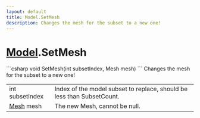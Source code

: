 ```yaml
---
layout: default
title: Model.SetMesh
description: Changes the mesh for the subset to a new one!
---
```

# [Model]({{site.url}}/Pages/StereoKit/Model.html).SetMesh

<div class='signature' markdown='1'>
```csharp
void SetMesh(int subsetIndex, Mesh mesh)
```
Changes the mesh for the subset to a new one!
</div>

|  |  |
|--|--|
|int subsetIndex|Index of the model subset to replace,              should be less than SubsetCount.|
|[Mesh]({{site.url}}/Pages/StereoKit/Mesh.html) mesh|The new Mesh, cannot be null.|




